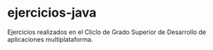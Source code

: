 # ejercicios-java
Ejercicios realizados en el Cliclo de Grado Superior de Desarrollo de aplicaciones multiplataforma.
